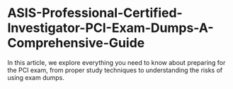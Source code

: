 # ASIS-Professional-Certified-Investigator-PCI-Exam-Dumps-A-Comprehensive-Guide
 In this article, we explore everything you need to know about preparing for the PCI exam, from proper study techniques to understanding the risks of using exam dumps.
